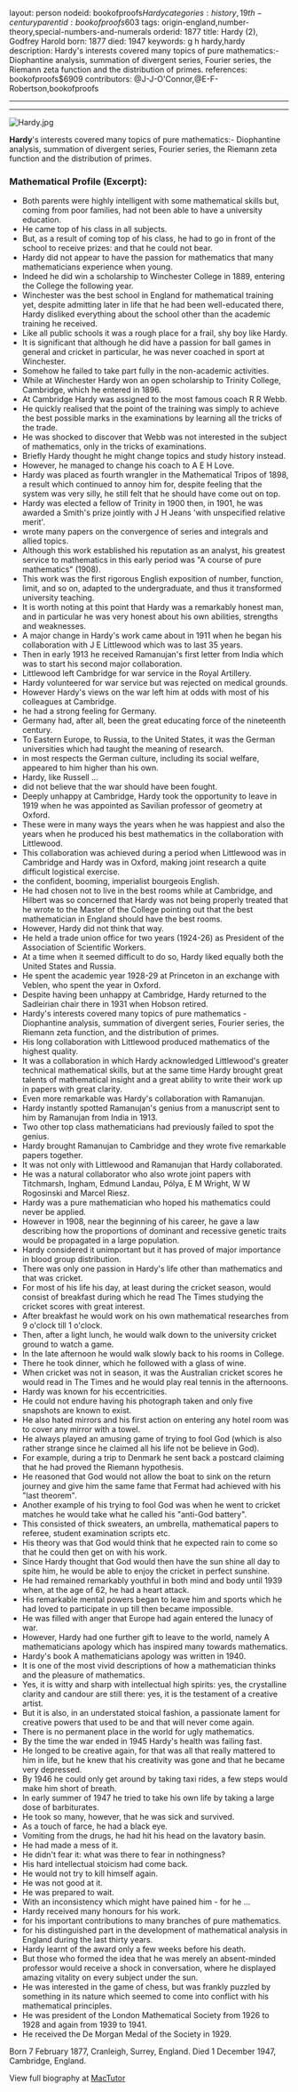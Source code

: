 layout: person
nodeid: bookofproofs$Hardy
categories: history,19th-century
parentid: bookofproofs$603
tags: origin-england,number-theory,special-numbers-and-numerals
orderid: 1877
title: Hardy (2), Godfrey Harold
born: 1877
died: 1947
keywords: g h hardy,hardy
description: Hardy's interests covered many topics of pure mathematics:- Diophantine analysis, summation of divergent series, Fourier series, the Riemann zeta function and the distribution of primes.
references: bookofproofs$6909
contributors: @J-J-O'Connor,@E-F-Robertson,bookofproofs

---



---

![Hardy.jpg](https://github.com/bookofproofs/bookofproofs.github.io/blob/main/_sources/_assets/images/portraits/Hardy.jpg?raw=true)

**Hardy**'s interests covered many topics of pure mathematics:- Diophantine analysis, summation of divergent series, Fourier series, the Riemann zeta function and the distribution of primes.

### Mathematical Profile (Excerpt):
* Both parents were highly intelligent with some mathematical skills but, coming from poor families, had not been able to have a university education.
* He came top of his class in all subjects.
* But, as a result of coming top of his class, he had to go in front of the school to receive prizes: and that he could not bear.
* Hardy did not appear to have the passion for mathematics that many mathematicians experience when young.
* Indeed he did win a scholarship to Winchester College in 1889, entering the College the following year.
* Winchester was the best school in England for mathematical training yet, despite admitting later in life that he had been well-educated there, Hardy disliked everything about the school other than the academic training he received.
* Like all public schools it was a rough place for a frail, shy boy like Hardy.
* It is significant that although he did have a passion for ball games in general and cricket in particular, he was never coached in sport at Winchester.
* Somehow he failed to take part fully in the non-academic activities.
* While at Winchester Hardy won an open scholarship to Trinity College, Cambridge, which he entered in 1896.
* At Cambridge Hardy was assigned to the most famous coach R R Webb.
* He quickly realised that the point of the training was simply to achieve the best possible marks in the examinations by learning all the tricks of the trade.
* He was shocked to discover that Webb was not interested in the subject of mathematics, only in the tricks of examinations.
* Briefly Hardy thought he might change topics and study history instead.
* However, he managed to change his coach to A E H Love.
* Hardy was placed as fourth wrangler in the Mathematical Tripos of 1898, a result which continued to annoy him for, despite feeling that the system was very silly, he still felt that he should have come out on top.
* Hardy was elected a fellow of Trinity in 1900 then, in 1901, he was awarded a Smith's prize jointly with J H Jeans 'with unspecified relative merit'.
* wrote many papers on the convergence of series and integrals and allied topics.
* Although this work established his reputation as an analyst, his greatest service to mathematics in this early period was "A course of pure mathematics" (1908).
* This work was the first rigorous English exposition of number, function, limit, and so on, adapted to the undergraduate, and thus it transformed university teaching.
* It is worth noting at this point that Hardy was a remarkably honest man, and in particular he was very honest about his own abilities, strengths and weaknesses.
* A major change in Hardy's work came about in 1911 when he began his collaboration with J E Littlewood which was to last 35 years.
* Then in early 1913 he received Ramanujan's first letter from India which was to start his second major collaboration.
* Littlewood left Cambridge for war service in the Royal Artillery.
* Hardy volunteered for war service but was rejected on medical grounds.
* However Hardy's views on the war left him at odds with most of his colleagues at Cambridge.
* he had a strong feeling for Germany.
* Germany had, after all, been the great educating force of the nineteenth century.
* To Eastern Europe, to Russia, to the United States, it was the German universities which had taught the meaning of research.
* in most respects the German culture, including its social welfare, appeared to him higher than his own.
* Hardy, like Russell ...
* did not believe that the war should have been fought.
* Deeply unhappy at Cambridge, Hardy took the opportunity to leave in 1919 when he was appointed as Savilian professor of geometry at Oxford.
* These were in many ways the years when he was happiest and also the years when he produced his best mathematics in the collaboration with Littlewood.
* This collaboration was achieved during a period when Littlewood was in Cambridge and Hardy was in Oxford, making joint research a quite difficult logistical exercise.
* the confident, booming, imperialist bourgeois English.
* He had chosen not to live in the best rooms while at Cambridge, and Hilbert was so concerned that Hardy was not being properly treated that he wrote to the Master of the College pointing out that the best mathematician in England should have the best rooms.
* However, Hardy did not think that way.
* He held a trade union office for two years (1924-26) as President of the Association of Scientific Workers.
* At a time when it seemed difficult to do so, Hardy liked equally both the United States and Russia.
* He spent the academic year 1928-29 at Princeton in an exchange with Veblen, who spent the year in Oxford.
* Despite having been unhappy at Cambridge, Hardy returned to the Sadleirian chair there in 1931 when Hobson retired.
* Hardy's interests covered many topics of pure mathematics - Diophantine analysis, summation of divergent series, Fourier series, the Riemann zeta function, and the distribution of primes.
* His long collaboration with Littlewood produced mathematics of the highest quality.
* It was a collaboration in which Hardy acknowledged Littlewood's greater technical mathematical skills, but at the same time Hardy brought great talents of mathematical insight and a great ability to write their work up in papers with great clarity.
* Even more remarkable was Hardy's collaboration with Ramanujan.
* Hardy instantly spotted Ramanujan's genius from a manuscript sent to him by Ramanujan from India in 1913.
* Two other top class mathematicians had previously failed to spot the genius.
* Hardy brought Ramanujan to Cambridge and they wrote five remarkable papers together.
* It was not only with Littlewood and Ramanujan that Hardy collaborated.
* He was a natural collaborator who also wrote joint papers with Titchmarsh, Ingham, Edmund Landau, Pólya, E M Wright, W W Rogosinski and Marcel Riesz.
* Hardy was a pure mathematician who hoped his mathematics could never be applied.
* However in 1908, near the beginning of his career, he gave a law describing how the proportions of dominant and recessive genetic traits would be propagated in a large population.
* Hardy considered it unimportant but it has proved of major importance in blood group distribution.
* There was only one passion in Hardy's life other than mathematics and that was cricket.
* For most of his life his day, at least during the cricket season, would consist of breakfast during which he read The Times studying the cricket scores with great interest.
* After breakfast he would work on his own mathematical researches from 9 o'clock till 1 o'clock.
* Then, after a light lunch, he would walk down to the university cricket ground to watch a game.
* In the late afternoon he would walk slowly back to his rooms in College.
* There he took dinner, which he followed with a glass of wine.
* When cricket was not in season, it was the Australian cricket scores he would read in The Times and he would play real tennis in the afternoons.
* Hardy was known for his eccentricities.
* He could not endure having his photograph taken and only five snapshots are known to exist.
* He also hated mirrors and his first action on entering any hotel room was to cover any mirror with a towel.
* He always played an amusing game of trying to fool God (which is also rather strange since he claimed all his life not be believe in God).
* For example, during a trip to Denmark he sent back a postcard claiming that he had proved the Riemann hypothesis.
* He reasoned that God would not allow the boat to sink on the return journey and give him the same fame that Fermat had achieved with his "last theorem".
* Another example of his trying to fool God was when he went to cricket matches he would take what he called his "anti-God battery".
* This consisted of thick sweaters, an umbrella, mathematical papers to referee, student examination scripts etc.
* His theory was that God would think that he expected rain to come so that he could then get on with his work.
* Since Hardy thought that God would then have the sun shine all day to spite him, he would be able to enjoy the cricket in perfect sunshine.
* He had remained remarkably youthful in both mind and body until 1939 when, at the age of 62, he had a heart attack.
* His remarkable mental powers began to leave him and sports which he had loved to participate in up till then became impossible.
* He was filled with anger that Europe had again entered the lunacy of war.
* However, Hardy had one further gift to leave to the world, namely A mathematicians apology which has inspired many towards mathematics.
* Hardy's book A mathematicians apology was written in 1940.
* It is one of the most vivid descriptions of how a mathematician thinks and the pleasure of mathematics.
* Yes, it is witty and sharp with intellectual high spirits: yes, the crystalline clarity and candour are still there: yes, it is the testament of a creative artist.
* But it is also, in an understated stoical fashion, a passionate lament for creative powers that used to be and that will never come again.
* There is no permanent place in the world for ugly mathematics.
* By the time the war ended in 1945 Hardy's health was failing fast.
* He longed to be creative again, for that was all that really mattered to him in life, but he knew that his creativity was gone and that he became very depressed.
* By 1946 he could only get around by taking taxi rides, a few steps would make him short of breath.
* In early summer of 1947 he tried to take his own life by taking a large dose of barbiturates.
* He took so many, however, that he was sick and survived.
* As a touch of farce, he had a black eye.
* Vomiting from the drugs, he had hit his head on the lavatory basin.
* He had made a mess of it.
* He didn't fear it: what was there to fear in nothingness?
* His hard intellectual stoicism had come back.
* He would not try to kill himself again.
* He was not  good at it.
* He was prepared to wait.
* With an inconsistency which might have pained him - for he ...
* Hardy received many honours for his work.
* for his important contributions to many branches of pure mathematics.
* for his distinguished part in the development of mathematical analysis in England during the last thirty years.
* Hardy learnt of the award only a few weeks before his death.
* But those who formed the idea that he was merely an absent-minded professor would receive a shock in conversation, where he displayed amazing vitality on every subject under the sun.
* He was interested in the game of chess, but was frankly puzzled by something in its nature which seemed to come into conflict with his mathematical principles.
* He was president of the London Mathematical Society from 1926 to 1928 and again from 1939 to 1941.
* He received the De Morgan Medal of the Society in 1929.

Born 7 February 1877, Cranleigh, Surrey, England. Died 1 December 1947, Cambridge, England.

View full biography at [MacTutor](https://mathshistory.st-andrews.ac.uk/Biographies/Hardy/)

